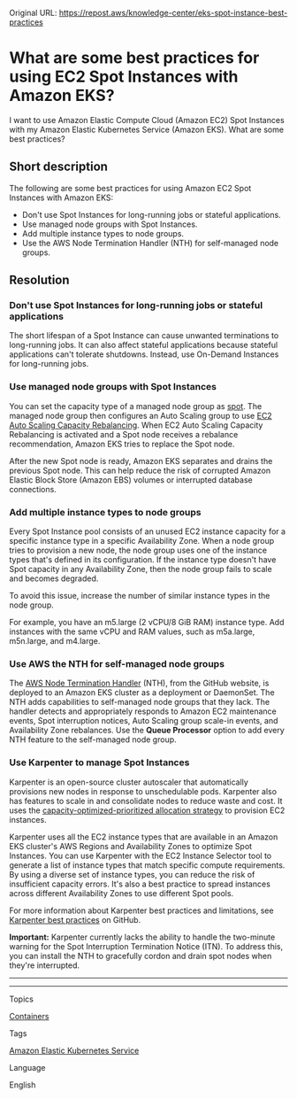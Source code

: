 Original URL: <https://repost.aws/knowledge-center/eks-spot-instance-best-practices>

# What are some best practices for using EC2 Spot Instances with Amazon EKS?

I want to use Amazon Elastic Compute Cloud (Amazon EC2) Spot Instances with my Amazon Elastic Kubernetes Service (Amazon EKS). What are some best practices?

## Short description

The following are some best practices for using Amazon EC2 Spot Instances with Amazon EKS:

  * Don't use Spot Instances for long-running jobs or stateful applications.
  * Use managed node groups with Spot Instances.
  * Add multiple instance types to node groups.
  * Use the AWS Node Termination Handler (NTH) for self-managed node groups.



## Resolution

### Don't use Spot Instances for long-running jobs or stateful applications

The short lifespan of a Spot Instance can cause unwanted terminations to long-running jobs. It can also affect stateful applications because stateful applications can't tolerate shutdowns. Instead, use On-Demand Instances for long-running jobs.

### Use managed node groups with Spot Instances

You can set the capacity type of a managed node group as [spot](<https://docs.aws.amazon.com/eks/latest/userguide/managed-node-groups.html#managed-node-group-capacity-types-spot>). The managed node group then configures an Auto Scaling group to use [EC2 Auto Scaling Capacity Rebalancing](<https://docs.aws.amazon.com/autoscaling/ec2/userguide/ec2-auto-scaling-capacity-rebalancing.html#capacity-rebalancing-how-it-works>). When EC2 Auto Scaling Capacity Rebalancing is activated and a Spot node receives a rebalance recommendation, Amazon EKS tries to replace the Spot node.

After the new Spot node is ready, Amazon EKS separates and drains the previous Spot node. This can help reduce the risk of corrupted Amazon Elastic Block Store (Amazon EBS) volumes or interrupted database connections.

### Add multiple instance types to node groups

Every Spot Instance pool consists of an unused EC2 instance capacity for a specific instance type in a specific Availability Zone. When a node group tries to provision a new node, the node group uses one of the instance types that's defined in its configuration. If the instance type doesn't have Spot capacity in any Availability Zone, then the node group fails to scale and becomes degraded.

To avoid this issue, increase the number of similar instance types in the node group.

For example, you have an m5.large (2 vCPU/8 GiB RAM) instance type. Add instances with the same vCPU and RAM values, such as m5a.large, m5n.large, and m4.large.

### Use AWS the NTH for self-managed node groups

The [AWS Node Termination Handler](<https://github.com/aws/aws-node-termination-handler#aws-node-termination-handler>) (NTH), from the GitHub website, is deployed to an Amazon EKS cluster as a deployment or DaemonSet. The NTH adds capabilities to self-managed node groups that they lack. The handler detects and appropriately responds to Amazon EC2 maintenance events, Spot interruption notices, Auto Scaling group scale-in events, and Availability Zone rebalances. Use the **Queue Processor** option to add every NTH feature to the self-managed node group.

### Use Karpenter to manage Spot Instances

Karpenter is an open-source cluster autoscaler that automatically provisions new nodes in response to unschedulable pods. Karpenter also has features to scale in and consolidate nodes to reduce waste and cost. It uses the [capacity-optimized-prioritized allocation strategy](<https://docs.aws.amazon.com/AWSEC2/latest/UserGuide/ec2-fleet-allocation-strategy.html>) to provision EC2 instances.

Karpenter uses all the EC2 instance types that are available in an Amazon EKS cluster's AWS Regions and Availability Zones to optimize Spot Instances. You can use Karpenter with the EC2 Instance Selector tool to generate a list of instance types that match specific compute requirements. By using a diverse set of instance types, you can reduce the risk of insufficient capacity errors. It's also a best practice to spread instances across different Availability Zones to use different Spot pools.

For more information about Karpenter best practices and limitations, see [Karpenter best practices](<https://aws.github.io/aws-eks-best-practices/karpenter/#karpenter-best-practices_1>) on GitHub.

**Important:** Karpenter currently lacks the ability to handle the two-minute warning for the Spot Interruption Termination Notice (ITN). To address this, you can install the NTH to gracefully cordon and drain spot nodes when they're interrupted.

* * *

* * *

Topics

[Containers](<https://repost.aws/topics/TAgOdRefu6ShempO3dWPEofg/containers>)

Tags

[Amazon Elastic Kubernetes Service](<https://repost.aws/tags/TA4IvCeWI1TE66q4jEj4Z9zg/amazon-elastic-kubernetes-service>)

Language

English
